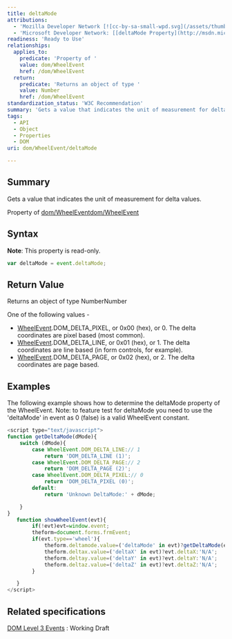 ```yaml
---
title: deltaMode
attributions:
  - 'Mozilla Developer Network [![cc-by-sa-small-wpd.svg](/assets/thumb/8/8c/cc-by-sa-small-wpd.svg/120px-cc-by-sa-small-wpd.svg.png)](http://creativecommons.org/licenses/by-sa/3.0/us/): [[WheelEvent](https://developer.mozilla.org/en-US/docs/Web/API/WheelEvent) Article]'
  - 'Microsoft Developer Network: [[deltaMode Property](http://msdn.microsoft.com/en-us/library/ie/ff974798(v=vs.85).aspx) Article]'
readiness: 'Ready to Use'
relationships:
  applies_to:
    predicate: 'Property of '
    value: dom/WheelEvent
    href: /dom/WheelEvent
  return:
    predicate: 'Returns an object of type '
    value: Number
    href: /dom/WheelEvent
standardization_status: 'W3C Recommendation'
summary: 'Gets a value that indicates the unit of measurement for delta values.'
tags:
  - API
  - Object
  - Properties
  - DOM
uri: dom/WheelEvent/deltaMode

---
```

## Summary

Gets a value that indicates the unit of measurement for delta values.

Property of [dom/WheelEvent](/dom/WheelEvent)[dom/WheelEvent](/dom/WheelEvent)

## Syntax

**Note**: This property is read-only.

``` js
var deltaMode = event.deltaMode;
```

## Return Value

Returns an object of type NumberNumber

One of the following values -

-   [WheelEvent](/dom/WheelEvent).DOM\_DELTA\_PIXEL, or 0x00 (hex), or 0. The delta coordinates are pixel based (most common).
-   [WheelEvent](/dom/WheelEvent).DOM\_DELTA\_LINE, or 0x01 (hex), or 1. The delta coordinates are line based (in form controls, for example).
-   [WheelEvent](/dom/WheelEvent).DOM\_DELTA\_PAGE, or 0x02 (hex), or 2. The delta coordinates are page based.

## Examples

The following example shows how to determine the deltaMode property of the WheelEvent. Note: to feature test for deltaMode you need to use the 'deltaMode' in event as 0 (false) is a valid WheelEvent constant.

``` js
<script type="text/javascript">
function getDeltaMode(dMode){
    switch (dMode){
        case WheelEvent.DOM_DELTA_LINE:// 1
            return 'DOM_DELTA_LINE (1)';
        case WheelEvent.DOM_DELTA_PAGE:// 2
            return 'DOM_DELTA_PAGE (2)';
        case WheelEvent.DOM_DELTA_PIXEL:// 0
            return 'DOM_DELTA_PIXEL (0)';
        default:
            return 'Unknown DeltaMode:' + dMode;

    }
}
   function showWheelEvent(evt){
        if(!evt)evt=window.event;
        theform=document.forms.frmEvent;
        if(evt.type=='wheel'){
            theform.deltamode.value=('deltaMode' in evt)?getDeltaMode(evt.deltaMode):'N/A';
            theform.deltax.value=('deltaX' in evt)?evt.deltaX:'N/A';
            theform.deltay.value=('deltaY' in evt)?evt.deltaY:'N/A';
            theform.deltaz.value=('deltaZ' in evt)?evt.deltaZ:'N/A';
        }

   }
</script>
```

## Related specifications

[DOM Level 3 Events](http://www.w3.org/TR/DOM-Level-3-Events/)
:   Working Draft
